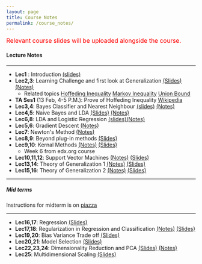 ```yaml
---
layout: page
title: Course Notes
permalink: /course_notes/
---
```


<font size="3" color="red">Relevant course slides will be uploaded alongside the course.</font>

#### Lecture Notes
___
- **Lec1** : Introduction [(slides)](https://goo.gl/afZAyn) 
- **Lec2,3**: Learning Challenge and first look at Generalization [(Slides)](https://goo.gl/AFi3p2) [(Notes)](https://goo.gl/Yg26UV)
   - Related topics [Hoffeding Inequality](https://en.wikipedia.org/wiki/Hoeffding%27s_inequality) 
     [Markov Inequality](https://en.wikipedia.org/wiki/Markov%27s_inequality) 
	 [Union Bound](https://en.wikipedia.org/wiki/Boole%27s_inequality)
- **TA Ses1** (13 Feb, 4-5 P.M.): Prove of Hoffeding Inequality [Wikipedia](https://goo.gl/Z6LxJr)
- **Lec3,4**: Bayes Classifier and Nearest Neighbour [(slides)](https://goo.gl/4S81up) [(Notes)](https://goo.gl/MjnEXx)
- **Lec4,5**: Naive Bayes and LDA [(Slides)](https://goo.gl/Qwt7qW) [(Notes)](https://goo.gl/1dWSpW)
- **Lec6,8**: LDA and Logistic Regression [(slides)](https://goo.gl/kdzYJh)[(Notes)](https://goo.gl/KKqGFc)
- **Lec5,6**: Gradient Descent [(Notes)](https://goo.gl/dCv7mR)
- **Lec7**: Newton's Method [(Notes)](https://goo.gl/8Sj53c)
- **Lec8,9**: Beyond plug-in methods [(Slides)](https://goo.gl/uDutWE)
- **Lec9,10**: Kernal Methods [(Notes)](https://goo.gl/aRbE1W) [(Slides)](https://goo.gl/pby8D6)
	- Week 6 from edx.org course
- **Lec10,11,12**: Support Vector Machines [(Notes)](https://goo.gl/orjHgK) [(Slides)](https://goo.gl/hhJNoF)
- **Lec13,14**: Theory of Generalization 1 [(Notes)]() [(Slides)](https://goo.gl/mU8xX9)
- **Lec15,16**: Theory of Generalization 2 [(Notes)](https://goo.gl/sW8ZsD) [(Slides)](https://goo.gl/SdRQxN) 

***

##### Mid terms 
Instructions for midterm is on [piazza](https://piazza.com/class/jdbr14a4r092to?cid=33)


***

- **Lec16,17**: Regression  [(Slides)](https://goo.gl/4TfHzL)
- **Lec17,18**: Regularization in Regression and Classification [(Notes)](https://goo.gl/EhnFXw) [(Slides)](https://goo.gl/jQrg6S)
- **Lec19,20**: Bias Variance Trade off [(Slides)](https://drive.google.com/open?id=1S4kY0pCjra0G614QB3oePk8Y28UhfGnj)
- **Lec20,21**: Model Selection [(Slides)](https://drive.google.com/open?id=1QIqTttPEmFbrACh5rAFgRDiNq8DMeWNW)
- **Lec22,23,24**: Dimensionality Reduction and PCA [(Slides)](https://drive.google.com/open?id=1sUULhK5rkCk6IgCnL1ghZB7ZYpLaeiYr) [(Notes)](https://drive.google.com/file/d/100zCCkvOsD9JoJLeObKT7UDyxWaJe91H/view?usp=sharing)
- **Lec25**: Multidimensional Scaling [(Slides)](https://drive.google.com/file/d/1kDlNBZWxaxncN0zHFsoh3EqVaD7FYkKg/view?usp=sharing)